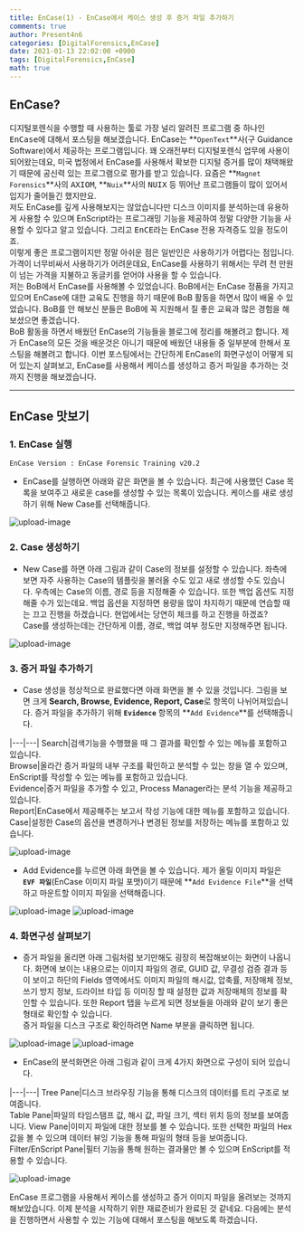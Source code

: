 ```yaml
---
title: EnCase(1) - EnCase에서 케이스 생성 후 증거 파일 추가하기
comments: true
author: Present4n6
categories: [DigitalForensics,EnCase]
date: 2021-01-13 22:02:00 +0900
tags: [DigitalForensics,EnCase]
math: true
---
```


## **EnCase?**  

디지털포렌식을 수행할 때 사용하는 툴로 가장 널리 알려진 프로그램 중 하나인 <kbd>EnCase</kbd>에 대해서 포스팅을 해보겠습니다. EnCase는 **`OpenText`**사(구 Guidance Software)에서 제공하는 프로그램입니다. 꽤 오래전부터 디지털포렌식 업무에 사용이 되어왔는데요, 미국 법정에서 EnCase를 사용해서 확보한 디지털 증거를 많이 채택해왔기 때문에 공신력 있는 프로그램으로 평가를 받고 있습니다. 요즘은 **`Magnet Forensics`**사의 <kbd>AXIOM</kbd>, **`Nuix`**사의 <kbd>NUIX</kbd> 등 뛰어난 프로그램들이 많이 있어서 입지가 줄어들긴 했지만요.  
저도 EnCase를 깊게 사용해보지는 않았습니다만 디스크 이미지를 분석하는데 유용하게 사용할 수 있으며 EnScript라는 프로그래밍 기능을 제공하여 정말 다양한 기능을 사용할 수 있다고 알고 있습니다. 그리고 <kbd>EnCE</kbd>라는 EnCase 전용 자격증도 있을 정도이죠.  
이렇게 좋은 프로그램이지만 정말 아쉬운 점은 일반인은 사용하기가 어렵다는 점입니다. 가격이 너무비싸서 사용하기가 어려운데요, EnCase를 사용하기 위해서는 무려 천 만원이 넘는 가격을 지불하고 동글키를 얻어야 사용을 할 수 있습니다.  
저는 BoB에서 EnCase를 사용해볼 수 있었습니다. BoB에서는 EnCase 정품을 가지고 있으며 EnCase에 대한 교육도 진행을 하기 때문에 BoB 활동을 하면서 많이 배울 수 있었습니다. BoB를 안 해보신 분들은 BoB에 꼭 지원해서 질 좋은 교육과 많은 경험을 해보셨으면 좋겠습니다.    
BoB 활동을 하면서 배웠던 EnCase의 기능들을 블로그에 정리를 해볼려고 합니다. 제가 EnCase의 모든 것을 배운것은 아니기 때문에 배웠던 내용들 중 일부분에 한해서 포스팅을 해볼려고 합니다. 이번 포스팅에서는 간단하게 EnCase의 화면구성이 어떻게 되어 있는지 살펴보고, EnCase를 사용해서 케이스를 생성하고 증거 파일을 추가하는 것까지 진행을 해보겠습니다.  


* * *  

## **EnCase 맛보기**  
### **1. EnCase 실행**

`EnCase Version : EnCase Forensic Training v20.2`

* EnCase를 실행하면 아래와 같은 화면을 볼 수 있습니다. 최근에 사용했던 Case 목록을 보여주고 새로운 case를 생성할 수 있는 목록이 있습니다. 케이스를 새로 생성하기 위해 New Case를 선택해줍니다.

![upload-image](/assets/post/EnCase/1.png)  

### **2. Case 생성하기**

* New Case를 하면 아래 그림과 같이 Case의 정보를 설정할 수 있습니다. 좌측에 보면 자주 사용하는 Case의 템플릿을 불러올 수도 있고 새로 생성할 수도 있습니다. 우측에는 Case의 이름, 경로 등을 지정해줄 수 있습니다. 또한 백업 옵션도 지정해줄 수가 있는데요. 백업 옵션을 지정하면 용량을 많이 차지하기 때문에 연습할 때는 끄고 진행을 하겠습니다. 현업에서는 당연히 체크를 하고 진행을 하겠죠?  
Case를 생성하는데는 간단하게 이름, 경로, 백업 여부 정도만 지정해주면 됩니다.    

![upload-image](/assets/post/EnCase/2.png) 

### **3. 증거 파일 추가하기**

* Case 생성을 정상적으로 완료했다면 아래 화면을 볼 수 있을 것입니다. 그림을 보면 크게 **Search, Browse, Evidence, Report, Case**로 항목이 나뉘어져있습니다. 증거 파일을 추가하기 위해 **`Evidence`** 항목의 **`Add Evidence`**를 선택해줍니다.

|---|---|
Search|검색기능을 수행했을 때 그 결과를 확인할 수 있는 메뉴를 포함하고 있습니다.  
Browse|올라간 증거 파일의 내부 구조를 확인하고 분석할 수 있는 창을 열 수 있으며, EnScript를 작성할 수 있는 메뉴를 포함하고 있습니다.  
Evidence|증거 파일을 추가할 수 있고, Process Manager라는 분석 기능을 제공하고 있습니다.  
Report|EnCase에서 제공해주는 보고서 작성 기능에 대한 메뉴를 포함하고 있습니다.  
Case|설정한 Case의 옵션을 변경하거나 변경된 정보를 저장하는 메뉴를 포함하고 있습니다. 

![upload-image](/assets/post/EnCase/3.png)  

* Add Evidence를 누르면 아래 화면을 볼 수 있습니다. 제가 올릴 이미지 파일은 **`EVF 파일`**(EnCase 이미지 파일 포맷)이기 때문에 **`Add Evidence File`**을 선택하고 마운트할 이미지 파일을 선택해줍니다.  

![upload-image](/assets/post/EnCase/4.png) 
![upload-image](/assets/post/EnCase/5.png)


### **4. 화면구성 살펴보기**

* 증거 파일을 올리면 아래 그림처럼 보기만해도 굉장히 복잡해보이는 화면이 나옵니다. 화면에 보이는 내용으로는 이미지 파일의 경로, GUID 값, 무결성 검증 결과 등이 보이고 하단의 Fields 영역에서도 이미지 파일의 해시값, 압축률, 저장매체 정보, 쓰기 방지 정보, 드라이브 타입 등 이미징 할 때 설정한 값과 저장매체의 정보를 확인할 수 있습니다. 또한 Report 탭을 누르게 되면 정보들을 아래와 같이 보기 좋은 형태로 확인할 수 있습니다.  
증거 파일을 디스크 구조로 확인하려면 Name 부분을 클릭하면 됩니다.  


![upload-image](/assets/post/EnCase/6.png)
![upload-image](/assets/post/EnCase/7.png)

* EnCase의 분석화면은 아래 그림과 같이 크게 4가지 화면으로 구성이 되어 있습니다.  

|---|---|
Tree Pane|디스크 브라우징 기능을 통해 디스크의 데이터를 트리 구조로 보여줍니다.  
Table Pane|파일의 타임스탬프 값, 해시 값, 파일 크기, 섹터 위치 등의 정보를 보여줍니다.
View Pane|이미지 파일에 대한 정보를 볼 수 있습니다. 또한 선택한 파일의 Hex값을 볼 수 있으며 데이터 뷰잉 기능을 통해 파일의 형태 등을 보여줍니다.
Filter/EnScript Pane|필터 기능을 통해 원하는 결과물만 볼 수 있으며 EnScript를 적용할 수 있습니다.  

![upload-image](/assets/post/EnCase/8.png)


EnCase 프로그램을 사용해서 케이스를 생성하고 증거 이미지 파일을 올려보는 것까지 해보았습니다. 이제 분석을 시작하기 위한 재료준비가 완료된 것 같네요. 다음에는 분석을 진행하면서 사용할 수 있는 기능에 대해서 포스팅을 해보도록 하겠습니다.  